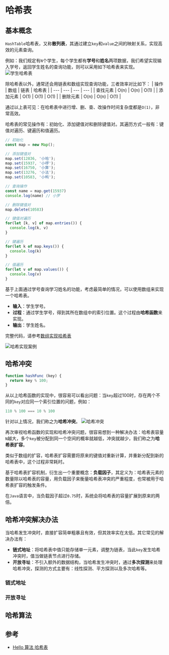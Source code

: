 # 哈希表

## 基本概念
`HashTable`哈希表，又称**散列表**，其通过建立`key`和`value`之间的映射关系，实现高效的元素查询。

例如：我们规定有`N`个学生，每个学生都有**学号**和**姓名**两项数据，我们希望实现输入学号，返回学生姓名的查询功能，则可以采用如下哈希表来实现。
![学生哈希表](https://www.hello-algo.com/chapter_hashing/hash_map.assets/hash_table_lookup.png)

除哈希表以外，通常还会用链表和数组实现查询功能，三者效率对比如下：
| 操作 | 数组  | 链表 | 哈希表 |
| --- | --- | --- | --- |
| 查找元素 | O(n)  | O(n) | O(1) |
| 添加元素 | O(1)  | O(1) | O(1) |
| 删除元素 | O(n)  | O(n) | O(1) |

通过以上表可见：在哈希表中进行增、删、查、改操作时间复杂度都是`O(1)`，非常高效。

哈希表的常见操作有：初始化、添加键值对和删除键值对。其遍历方式一般有：键值对遍历、键遍历和值遍历。
```js
// 初始化
const map = new Map();

// 添加键值对
map.set(12836, '小哈');
map.set(15937, '小啰');
map.set(16750, '小算');
map.set(13276, '小法');
map.set(10583, '小鸭');

// 查询操作
const name = map.get(15937)
console.log(name) // 小罗

// 删除键值对
map.delete(10583)

// 键值对遍历
for(let [k, v] of map.entries()) {
  console.log(k, v)
}

// 键遍历
for(let k of map.keys()) {
  console.log(k)
}

// 值遍历
for(let v of map.values()) {
  console.log(v)
}
```

基于上面通过学号查询学习姓名的功能，考虑最简单的情况，可以使用数组来实现一个哈希表。
* **输入**：学生学号。
* **过程**：通过学生学号，得到其所在数组中的索引位置。这个过程由**哈希函数**来实现。
* **输出**：学生姓名。

完整代码，请参考[数组实现哈希表](https://github.com/wangtunan/js-algorithm/blob/master/src/hashMap/arrayHashMap.js)

![哈希实现案例](https://www.hello-algo.com/chapter_hashing/hash_map.assets/hash_function.png)

## 哈希冲突
```js
function hashFunc (key) {
  return key % 100;
}
```
从以上哈希函数的实现中，很容易可以看出问题：当`key`超过100时，存在两个不同的`key`对应同一个索引位置的问题，例如：
```js
110 % 100 === 10 % 100
```
针对以上情况，我们称之为**哈希冲突**。
![哈希冲突](https://www.hello-algo.com/chapter_hashing/hash_map.assets/hash_collision.png)

再次审视哈希函数的实现和哈希冲突问题，很容易想到一种解决办法：哈希表容量`N`越大，多个`key`被分配到同一个空间的概率就越低，冲突就越少，我们称之为**哈希表扩容**。

类似于数组的扩容，哈希表扩容需要将原来的键值对重新计算，并重新分配到新的哈希表中，这个过程非常耗时。

基于哈希表扩容机制，衍生出一个重要概念：**负载因子**，其定义为：哈希表元素的数量除以哈希表的容量，用负载因子来衡量哈希表冲突的严重程度，也常被用于哈希表扩容的触发条件。

在`Java`语言中，当负载因子超过`0.75`时，系统会将哈希表的容量扩展到原来的两倍。

## 哈希冲突解决办法
当哈希发生冲突时，直接扩容简单粗暴且有效，但其效率实在太低。其它常见的解决办法有：
* **链式地址**：将哈希表中值只能存储单一元素，调整为链表，当此`key`发生哈希冲突时，值当做链表节点进行存储。
* **开放寻址**：不引入额外的数据结构，当哈希发生冲突时，通过**多次探测**来处理哈希冲突，探测的方式主要有：线性探测、平方探测以及多次哈希等。

### 链式地址

### 开放寻址

## 哈希算法

## 参考
* [Hello 算法 哈希表](https://www.hello-algo.com/chapter_hashing/)

